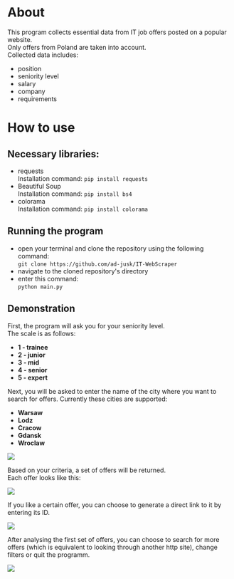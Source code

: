# About
This program collects essential data from IT job offers posted on a popular website.  
Only offers from Poland are taken into account.  
Collected data includes:
- position
- seniority level
- salary
- company
- requirements
# How to use
## Necessary libraries:
- requests  
Installation command: ```pip install requests```
- Beautiful Soup  
Installation command: ```pip install bs4```  
- colorama  
Installation command: ```pip install colorama```

## Running the program
- open your terminal and clone the repository using the following command:  
```git clone https://github.com/ad-jusk/IT-WebScraper```  
- navigate to the cloned repository's directory
- enter this command:  
```python main.py```


## Demonstration
First, the program will ask you for your seniority level.  
The scale is as follows:
- **1 - trainee**
- **2 - junior**
- **3 - mid**
- **4 - senior**
- **5 - expert**  
  
Next, you will be asked to enter the name of the city where you want to search for offers.
Currently these cities are supported:
- **Warsaw**
- **Lodz**
- **Cracow**
- **Gdansk**
- **Wroclaw**  

![](/img/filters.png)

Based on your criteria, a set of offers will be returned.  
Each offer looks like this:  

![](/img/offer.png)

If you like a certain offer, you can choose to generate a direct link to it by entering its ID.  

![](/img/gettingLink.png)

After analysing the first set of offers, you can choose to search for more offers (which is equivalent to looking through another http site),
change filters or quit the programm.

![](/img/options.png)




